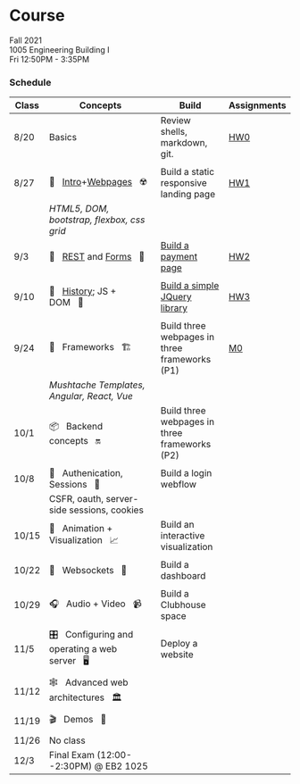 # Course

Fall 2021  
1005  Engineering Building I  
Fri 12:50PM - 3:35PM  

### Schedule

|Class | Concepts   | Build     | Assignments |
| ---  | -------    |  ---      | ---         |
| 8/20 | Basics | Review shells, markdown, git. | [HW0](HWS/HW0.md)
|      |
| 8/27 | 🧱&nbsp;&nbsp;&nbsp;[Intro](https://docs.google.com/presentation/d/1mEwLvAKG2htjCLRyaMoOBnyqjKtGapbUHwAacrGdLe4/edit?usp=sharing)+[Webpages](https://docs.google.com/presentation/d/1x95eI8pShNnRPJo3HSc0p2pmKJkuJyURtbHdIWi-vIc/edit#slide=id.ge87ee15146_0_0)&nbsp;&nbsp;&nbsp;☢️| Build a static responsive landing page | [HW1](HWS/HW1.md)
|      | _HTML5, DOM, bootstrap, flexbox, css grid_
| 9/3  | 🧾&nbsp;&nbsp;&nbsp;[REST](https://342.docable.cloud/CSC-WebApps/Course/Pages/REST/Rest.md) and [Forms](https://342.docable.cloud/CSC-WebApps/Course/Pages/Forms/Forms.md)&nbsp;&nbsp;&nbsp;🚀| [Build a payment page](https://github.com/CSC-WebApps/Wolfmo) | [HW2](HWS/HW2.md)
|      | 
| 9/10 | 🧪&nbsp;&nbsp;&nbsp;[History](https://docs.google.com/presentation/d/1QnmLH8ZJ6WVMiIfNLdQIko0dcZpyLYsZPQDjgiHzKGw/edit#slide=id.gecbc12aec0_0_0); JS + DOM&nbsp;&nbsp;&nbsp;🎋 | [Build a simple JQuery library](https://342.docable.cloud/CSC-WebApps/Course/Pages/DOM/uQuery.md) | [HW3](HWS/HW3.md)
|      | 
| 9/24 | 🚧&nbsp;&nbsp;&nbsp;Frameworks&nbsp;&nbsp;&nbsp;🏗️ | Build three webpages in three frameworks (P1) | [M0](Project/M0.md)
|      | _Mushtache Templates, Angular, React, Vue_ | 
| 10/1 | 📦&nbsp;&nbsp;&nbsp;Backend concepts&nbsp;&nbsp;&nbsp;🔛 | Build three webpages in three frameworks (P2)
|      | 
| 10/8 | 🔐&nbsp;&nbsp;&nbsp;Authenication, Sessions&nbsp;&nbsp;&nbsp;💼 | Build a login webflow
|      | CSFR, oauth, server-side sessions, cookies 
| 10/15 | 🎨&nbsp;&nbsp;&nbsp;Animation + Visualization&nbsp;&nbsp;&nbsp;📈 | Build an interactive visualization | 
|      | 
| 10/22| 🔅&nbsp;&nbsp;&nbsp;Websockets&nbsp;&nbsp;&nbsp;🔌  | Build a dashboard |
|      |
| 10/29| 🎧&nbsp;&nbsp;&nbsp;Audio + Video&nbsp;&nbsp;&nbsp;📹 | Build a Clubhouse space |
|      |
| 11/5| 🎛️&nbsp;&nbsp;&nbsp;Configuring and operating a web server&nbsp;&nbsp;&nbsp;🖥️ | Deploy a website
|      |
| 11/12 | 🕸️&nbsp;&nbsp;&nbsp;Advanced web architectures&nbsp;&nbsp;&nbsp;🏛️
|      |
| 11/19| 🎬&nbsp;&nbsp;&nbsp;Demos&nbsp;&nbsp;&nbsp;💯
|      |
| 11/26| No class
| 12/3 | Final Exam (12:00--2:30PM) @ EB2 1025 | |  |
